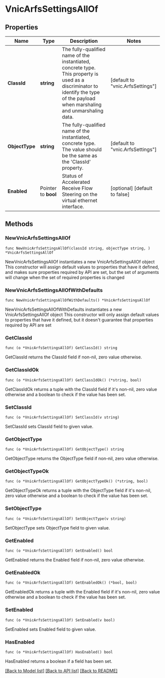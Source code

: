 # VnicArfsSettingsAllOf

## Properties

Name | Type | Description | Notes
------------ | ------------- | ------------- | -------------
**ClassId** | **string** | The fully-qualified name of the instantiated, concrete type. This property is used as a discriminator to identify the type of the payload when marshaling and unmarshaling data. | [default to "vnic.ArfsSettings"]
**ObjectType** | **string** | The fully-qualified name of the instantiated, concrete type. The value should be the same as the &#39;ClassId&#39; property. | [default to "vnic.ArfsSettings"]
**Enabled** | Pointer to **bool** | Status of Accelerated Receive Flow Steering on the virtual ethernet interface. | [optional] [default to false]

## Methods

### NewVnicArfsSettingsAllOf

`func NewVnicArfsSettingsAllOf(classId string, objectType string, ) *VnicArfsSettingsAllOf`

NewVnicArfsSettingsAllOf instantiates a new VnicArfsSettingsAllOf object
This constructor will assign default values to properties that have it defined,
and makes sure properties required by API are set, but the set of arguments
will change when the set of required properties is changed

### NewVnicArfsSettingsAllOfWithDefaults

`func NewVnicArfsSettingsAllOfWithDefaults() *VnicArfsSettingsAllOf`

NewVnicArfsSettingsAllOfWithDefaults instantiates a new VnicArfsSettingsAllOf object
This constructor will only assign default values to properties that have it defined,
but it doesn't guarantee that properties required by API are set

### GetClassId

`func (o *VnicArfsSettingsAllOf) GetClassId() string`

GetClassId returns the ClassId field if non-nil, zero value otherwise.

### GetClassIdOk

`func (o *VnicArfsSettingsAllOf) GetClassIdOk() (*string, bool)`

GetClassIdOk returns a tuple with the ClassId field if it's non-nil, zero value otherwise
and a boolean to check if the value has been set.

### SetClassId

`func (o *VnicArfsSettingsAllOf) SetClassId(v string)`

SetClassId sets ClassId field to given value.


### GetObjectType

`func (o *VnicArfsSettingsAllOf) GetObjectType() string`

GetObjectType returns the ObjectType field if non-nil, zero value otherwise.

### GetObjectTypeOk

`func (o *VnicArfsSettingsAllOf) GetObjectTypeOk() (*string, bool)`

GetObjectTypeOk returns a tuple with the ObjectType field if it's non-nil, zero value otherwise
and a boolean to check if the value has been set.

### SetObjectType

`func (o *VnicArfsSettingsAllOf) SetObjectType(v string)`

SetObjectType sets ObjectType field to given value.


### GetEnabled

`func (o *VnicArfsSettingsAllOf) GetEnabled() bool`

GetEnabled returns the Enabled field if non-nil, zero value otherwise.

### GetEnabledOk

`func (o *VnicArfsSettingsAllOf) GetEnabledOk() (*bool, bool)`

GetEnabledOk returns a tuple with the Enabled field if it's non-nil, zero value otherwise
and a boolean to check if the value has been set.

### SetEnabled

`func (o *VnicArfsSettingsAllOf) SetEnabled(v bool)`

SetEnabled sets Enabled field to given value.

### HasEnabled

`func (o *VnicArfsSettingsAllOf) HasEnabled() bool`

HasEnabled returns a boolean if a field has been set.


[[Back to Model list]](../README.md#documentation-for-models) [[Back to API list]](../README.md#documentation-for-api-endpoints) [[Back to README]](../README.md)


